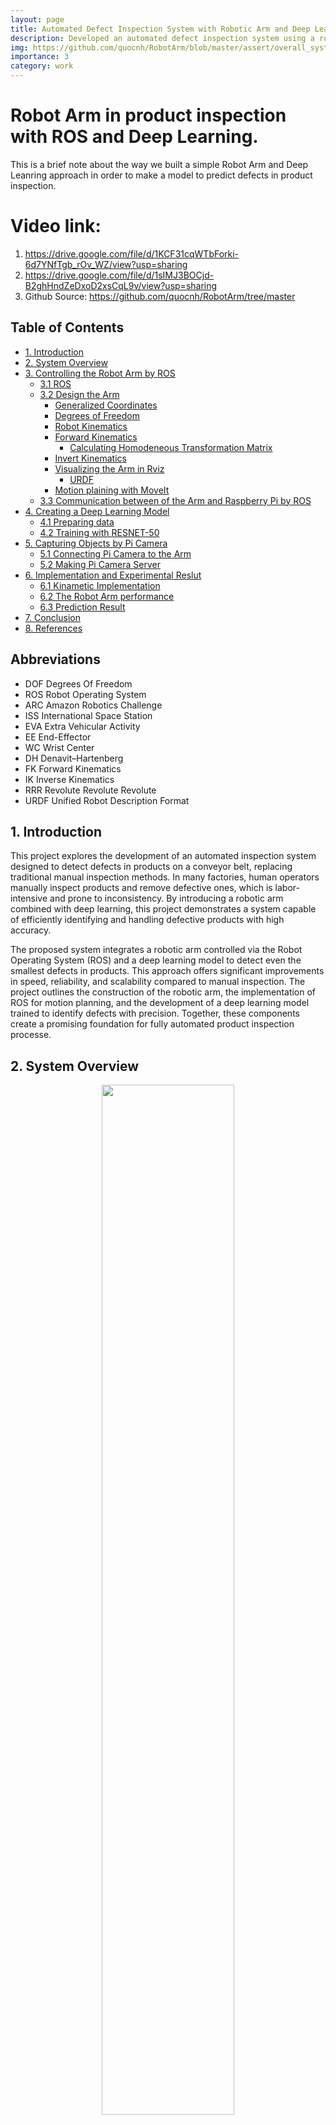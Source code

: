 ```yaml
---
layout: page
title: Automated Defect Inspection System with Robotic Arm and Deep Learning
description: Developed an automated defect inspection system using a robotic arm, computer vision, and deep learning to efficiently detect and classify product defects on a conveyor belt.
img: https://github.com/quocnh/RobotArm/blob/master/assert/overall_system.png
importance: 3
category: work
---
```


# Robot Arm in product inspection with ROS and Deep Learning.
This is a brief note about the way we built a simple Robot Arm and
Deep Leanring approach in order to make a model to predict defects in product inspection. 
# Video link:
1. https://drive.google.com/file/d/1KCF31cqWTbForki-6d7YNfTgb_rOv_WZ/view?usp=sharing
2. https://drive.google.com/file/d/1sIMJ3BOCjd-B2ghHndZeDxoD2xsCqL9v/view?usp=sharing
3. Github Source: https://github.com/quocnh/RobotArm/tree/master
   
## Table of Contents

* [1. Introduction](#)
* [2. System Overview](#1.-system-overview)
* [3. Controlling the Robot Arm by ROS](#)
    * [3.1 ROS](#)
    * [3.2 Design the Arm](#)
        * [Generalized Coordinates](#)
        * [Degrees of Freedom](#)
        * [Robot Kinematics](#)
        * [Forward Kinematics](#)
            * [Calculating Homodeneous Transformation Matrix](#)
        * [Invert Kinematics](#)
        * [Visualizing the Arm in Rviz](#)
            * [URDF](#)
        * [Motion plaining with MoveIt](#)
    * [3.3 Communication between of the Arm and Raspberry Pi by ROS ](#)
* [4. Creating a Deep Learning Model](#)
    * [4.1 Preparing data](#)
    * [4.2 Training with RESNET-50](#)
* [5. Capturing Objects by Pi Camera](#)
    * [5.1 Connecting Pi Camera to the Arm](#)
    * [5.2 Making Pi Camera Server](#)
* [6. Implementation and Experimental Reslut ](#)
    * [6.1 Kinametic Implementation](#)
    * [6.2 The Robot Arm performance](#)
    * [6.3 Prediction Result](#)
* [7. Conclusion](#)
* [8. References](#)

## Abbreviations
* DOF       Degrees Of Freedom
* ROS       Robot Operating System
* ARC       Amazon Robotics Challenge
* ISS         International Space Station
* EVA        Extra Vehicular Activity
* EE          End-Effector
* WC         Wrist Center
* DH          Denavit–Hartenberg
* FK          Forward Kinematics
* IK           Inverse Kinematics
* RRR       Revolute Revolute Revolute
* URDF     Unified Robot Description Format

## 1. Introduction
This project explores the development of an automated inspection system designed to detect defects in products on a conveyor belt, replacing traditional manual inspection methods. In many factories, human operators manually inspect products and remove defective ones, which is labor-intensive and prone to inconsistency. By introducing a robotic arm combined with deep learning, this project demonstrates a system capable of efficiently identifying and handling defective products with high accuracy.

The proposed system integrates a robotic arm controlled via the Robot Operating System (ROS) and a deep learning model to detect even the smallest defects in products. This approach offers significant improvements in speed, reliability, and scalability compared to manual inspection. The project outlines the construction of the robotic arm, the implementation of ROS for motion planning, and the development of a deep learning model trained to identify defects with precision. Together, these components create a promising foundation for fully automated product inspection processe.

## 2. System Overview

<p align="center">
<img src="assert/overall_system.png" alt="" width="65%">
<br>
<sup><b>Fig1.0 &nbsp;&nbsp;&nbsp;Overall System</b></sup>
<br>
</p>

The Figure 1 shows the overall system of the process of product inspection, which including three main parts:
(1) Controlling the Robot Arm by ROS; (2) Capturing photos of product and (3) Deep Learning model. We will explain each part in detail bellow: 

## 3. Controlling the Robot Arm By ROS
### 3.1 Robot Operate System
ROS is an open-source, meta-operating system
for your robot. It provides the services you
would expect from an operating system, including hardware
abstraction, low-level device control, implementation of
commonly-used functionality, message-passing between
processes, and package management. It also provides
tools and libraries for obtaining, building, writing, and
running code across multiple computers. [6]


The ROS Wiki defines ROS as above. In other words, ROS includes hardware abstraction layer
similar to operating systems. However, unlike conventional operating systems, it can be used for
numerous combinations of hardware implementation. Furthermore, it is a robot software
platform that provides various development environments specialized for developing robot
application programs.

### 3.2 Design the Arm
The following theoretical concepts are used in this project:

- Generalized Coordinates and Degrees of Freedom
- Rotation matrices and composition of rotations
- Homogeneous transforms
- Denavit–Hartenberg parameters
- Forward and Inverse Kinematics

And the following tools are used for simulation and motion planning:

The project uses [ROS Kinetic Kame](http://wiki.ros.org/kinetic) running on [Ubuntu 16.04 LTS (Xenial Xerus)](http://releases.ubuntu.com/16.04/).

* [Gazebo](http://gazebosim.org/): a physics based 3D simulator extensively used in the robotics world
* [RViz](http://wiki.ros.org/rviz): a 3D visualizer for sensor data analysis, and robot state visualization
* [MoveIt!](http://moveit.ros.org/): a ROS based software framework for motion planning, kinematics and robot control

#### Generalized Coordinates
Generalized coordinates are parameters that are used to uniquely describe the instantaneous dynamical 
configuration of a [rigid](https://en.wikipedia.org/wiki/Rigid_body) [multi-body system](https://en.wikipedia.org/wiki/Multibody_system) 
relative to some reference configuration. In the robotics of serial manipulators, 
they are used to define the *configuration space* or *joint space*, which refers 
to the set of all possible configurations a manipulator may have.
#### Degrees of Freedom
The [degree of freedom (DOF)](https://en.wikipedia.org/wiki/Degrees_of_freedom_(mechanics)) of a
rigid body or mechanical system is the number of independent parameters or coordinates that
fully define its configuration in free space.

#### 3.2.1 Robot Kinematics
Robot kinematics applies geometry to the study of the movement of multi-degree of freedom kinematic
chains that form the structure of robotic systems. A fundamental tool in robot kinematics
is the kinematics equations of the kinematic chains that form the robot. These non-linear
equations are used to map the joint parameters to the configuration of the robot system.

"Robot Arm" = Joints + Links. Speciffically, Joints are parts that allow motion (in our case, Joints are 6 servos) and Links are parts that connect Joints together.

a. Kinematic Diagram
Diagram that shows how the links and joints are connected together, when all of the joints variables have a value of 0.
There are some crucial rules:
- Rule 1: The Z axis must be the axis of rotation for a revolute joint, ot the direction of motion for a prismatic joint. 
- Rule 2: The X axis must be perpendicular both to its own Z axis, and the Z axis of the frame before it.
- Rule 3: All frames must follow the right-hand rule.
- Rule 4: Each X axis must intersect the Z axis of the frame before it. 

* There are 6 DoFs but we only need 5 DoFs, follow 4 rules above we got the kinematic diagram:  

<img src="assert/kinematic_diagram1.jpeg" width="700" title="DH diagram">

#### Forward Kinematics
Forward kinematics specifies the joint parameters and computes the configuration of the chain, following these steps below:
##### Calculating Homodeneous Transformation Matrix
In detail, there are 2 methods to compute the HTM:
###### Method 1 (Basic): 
First, finding the rotation matrix and the displacement vector for each pair of subsequent frames and then assembling
those two components together into the homogeneous transformation matrix. 

* Calculating Rotation Matrices
<img src="assert/rotation_fomular.png" width="300" title="DH diagram">

* Calculating Displacement Vectors
<img src="assert/displacement_vector.png" width="300" title="DH diagram">

The displacement vetor only has one column and it has 3 rows. The first row tells us the x position of the n frame in the m frame. The 2nd row tells us the 
Y position and the 3rd row tells us the Z posiiton.

* Assembling Rotation matrices and Displacement Vectors into Homogeneous Transformation Matrix:

###### Method 2 (Denavit Hartenberg):

In mechanical engineering, the Denavit–Hartenberg parameters 
(also called DH parameters) are the four parameters associated with a particular
convention for attaching reference frames to the links of a spatial kinematic 
chain, or robot manipulator. It is a kind of industry standard that we'll frequently see
in robotics research papers and industry documentation.

This method is faster than the other way but it kind of obscures the meaning behind the rotation matrix
and the displacement vector. So it is important to fist do the basic method above and make sure we understand the meaning of each 
part of the homogeneous transformation before we srat taking the shorcut method to the end.

![viewer](assert/Classic-DHparameters.png)

The following 4 transformation parameters are known as D–H parameters:

* d - the distance between the previous x-axis and the current x-axis, along the previous z-axis.
* θ - the angle around the z-axis between the previous x-axis and current x-axis.
* a (or r) - the length of the common normal, which is the distance between the previous z-axis and the current z-axis.
* α - the angle around the common normal to between the previous z-axis and current z-axis.
 
- Step 1: Assign frames according to the 4 Denavit-Hartenberg rules.
- Step 2: Fill out the Denavit-Hartenberg parameter table. 
- Step 3: Get the Homogeneous transformation matrix

<img src="assert/DH_fomular.png" width="500" title="DH Fomular">
#### Invert Kinematics
Inverse kinematics specifies the end-effector location and computes the associated joint angles. 
The inverse kinematics problem of the serial manipulators has been studied
for many decades. It is needed in the control of manipulators. Solving the inverse
kinematics is computationally expansive and generally takes a very long
time in the real time control of manipulators. Tasks to be performed by a manipulator
are in the Cartesian space, whereas actuators work in joint space.
Cartesian space includes orientation matrix and position vector. However,
joint space is represented by joint angles. The conversion of the position and
orientation of a manipulator end-effector from Cartesian space to joint space is
called as inverse kinematics problem. 

The implementation of Forward and Invert Kinematic is shown in the colab file at the portion of 6.1 Kinematic Implementation.

#### Visualizing the Arm in Rviz
To simulate a Robot Arm model in virtual space, first we need to create a URDF for the Arm consisting
of joints and links.

URDF describes each component of the robot using XML tags. In the URDF format, first
describe the name of the robot, the name and type of the base (URDF assumes that the base is a
fixed link), and the description of the link connected to the base and then describe each joint
and link. A link describes the name, size, weight, inertia of the link. The joints describes the
name, type, and link connected to each joint. The dynamic parameters of the robot, visualization,
and the collision model can be easily set. The URDF is initiated by the <robot> tag, and in
general, it is common for the <link> tag and the <joint> tag to appear alternately to define links
and joints that are components of the robot. The <transmission> tag is also often included for
interfacing with the ROS-Control to establish the relationship between the joint and the actuator.
Let’s take a closer look at the robot.urdf we created.


Robot.urdf
```sh
<?xml version="1.0"?>
<robot name="myfirst">
  <material name="blue">
    <color rgba="0 0 0.8 1"/>
  </material>
  <link name="base_link">
    <visual>
      <origin
        xyz="0 0 0"
        rpy="0 0 0" />
      <geometry>
        <box size="0.6 0.1 0.02"/>
      </geometry>
    </visual>
  </link>

  <link name="link_0">
    <visual>
      <geometry>
        <cylinder length="0.1" radius="0.05"/>
      </geometry>
      <origin rpy="0 0 0.02" xyz="0 0 0.05"/>
    </visual>
  </link>


  <joint name="joint_1" type="revolute">
    <axis xyz="0 0 1"/>
    <limit effort="1000.0" lower="-1.0" upper="1.0" velocity="0.5"/>
    <parent link="base_link"/>
    <child link="link_0"/>
    <origin rpy="0 0 0" xyz="0 0 0.01"/>
  </joint>

  <link name="link_1">
    <visual>
      <geometry>
        <box size="0.2 0.1 0.02"/>
      </geometry>
      <origin rpy="0 1.57075 0" xyz="0 0 0.1"/>
    </visual>
  </link>

  <joint name="joint_2" type="revolute">
    <axis xyz="0 1 0"/>
    <limit effort="1000.0" lower="0.0" upper="1.0" velocity="0.5"/>
    <parent link="link_0"/>
    <child link="link_1"/>
    <origin rpy="0 0 0" xyz="0 0 0.1"/>
  </joint>

  <link name="link_2">
    <visual>
      <geometry>
        <box size="0.2 0.1 0.02"/>
      </geometry>
      <origin rpy="0 2.1075 0" xyz="0.05 0 0.08"/>
    </visual>
  </link>

  <joint name="joint_3" type="revolute">
    <axis xyz="0 1 0"/>
    <limit effort="1000.0" lower="0.0" upper="1.0" velocity="0.5"/>
    <parent link="link_1"/>
    <child link="link_2"/>
    <origin rpy="0 0 0" xyz="0 0 0.2"/>
  </joint>

  <link name="link_3">
    <visual>
      <geometry>
        <box size="0.1 0.1 0.02"/>
      </geometry>
      <origin rpy="0 3.1075 0" xyz="0.05 0 0"/>
    </visual>
  </link>

  <joint name="joint_4" type="revolute">
    <axis xyz="0 1 0"/>
    <limit effort="1000.0" lower="0.0" upper="1.0" velocity="0.5"/>
    <parent link="link_2"/>
    <child link="link_3"/>
    <origin rpy="0 0 0" xyz="0.11 0 0.16"/>
  </joint>

  <link name="wheel_gripper">
    <visual>
      <geometry>
        <cylinder length="0.02" radius="0.02"/>
      </geometry>
      <origin rpy="0 1.57075 0" xyz="0.01 0 0"/>
    </visual>
  </link>

  <joint name="joint_5" type="revolute">
    <axis xyz="1 0 0"/>
    <limit effort="1000.0" lower="0.0" upper="1.0" velocity="0.5"/>
    <parent link="link_3"/>
    <child link="wheel_gripper"/>
    <origin rpy="0 0 0" xyz="0.1 0 0"/>
  </joint>

  <link name="gripper">
    <visual>
      <geometry>
        <cylinder length="0.05" radius="0.01"/>
      </geometry>
      <origin rpy="0 1.57075 0" xyz="0.025 0 0"/>
      <material name="blue"/>
    </visual>
  </link>

  <joint name="wheel_gripper_to_gripper" type="fixed">
    <parent link="wheel_gripper"/>
    <child link="gripper"/>
    <origin rpy="0 0 0" xyz="0.02 0 0"/>
  </joint>


</robot>

```
After created a URDF for our robot model, next we display and interac with the robot model by using Rviz. 
RViz is the 3D visualization tool of ROS. It supports various visualization using user specified polygons, and Interactive Markers
allow users to perform interactive movements with commands and data received from the user
node. In addition, ROS describes robots in Unified Robot Description Format (URDF), which is
expressed as a 3D model for which each model can be moved or operated according to their
corresponding degree of freedom, so they can be used for simulation or control.

The robot model can be displayed and interacted as shown in Figure bellow.

<img src="assert/moveit.png" width="500" title="Moveit">


#### Motion plaining with MoveIt
The motion planning, which is also called as path planning, creates a trajectory from the current
pose to the target pose specified on the map. The created path plan includes the global path
planning in the whole map and the local path planning for smaller areas around the robot. We
plan to use the OMPL algorithm to optimize the trajactory of the Arm. OMPL can be install by Moveit Assistant Wizard, more information can found in the index page at http://ompl.kavrakilab.org/

### 3.3 Communication between of the Arm and Raspberry Pi by ROS
<img src="assert/rosgraph.png" width="500" title="ros_graph">

ROS is developed in unit of nodes, which is the minimum unit of executetable program that has broken down for the maximum reusability.
The node exchanges data with other nodes through messages forming a large program as a whole. The key concept here is the message communication methods among nodes.
There are three different methods of exchanging messages: a topic which prodives a unidirectional messafe transmission/reception,
a service which provides a bidirectional messafe request/response and an action which provides a bidirectional message goal/result/feedback. 
In addition, the parameters used in the node can be modified from the outside of node. This can also be considered as a type of
message communication in the larger context. Message communication is illustrated and the differences are summarized in the Figure and Table bellow . It is important to use each topic, service,
action, and parameter according to its correct purpose when programming on ROS.

<img src="assert/ros_communication.png" width="500" title="ros_graph">

<img src="assert/communication_table.png" width="500" title="ros_graph">

## 4. Creating a Deep Learning Model
### 4.1 Preparing data
To efficiently prepare the dataset, a custom C++ program was developed to extract frames from video recordings. This approach significantly reduced the time and effort required for object data collection, as it automated the process of capturing high-quality images of the inspected objects. Using computer vision techniques, the program ensured accurate frame extraction while maintaining image quality for subsequent processing.

The captured frames were then pre-processed and labeled to serve as input for a deep learning model. This streamlined workflow demonstrates expertise in C++ programming for high-performance tasks, the application of computer vision for automation, and the integration of deep learning to solve real-world challenges in defect detection.

Apple (an object) was planted in the shaft of a low speed motor (3 rpm) and a short movie of 20 seconds was recorded. Behind the fruits we placed a white
sheet of paper as background.However due to the variations in the lighting conditions, the background
was not uniform and we wrote a dedicated algorithm which extract the
fruit from the background. This algorithm is of flood fill type: Start from
each edge of the image and marking all pixels there, then marking all
pixels found in the neighborhood of the already marked pixels for which
the distance between colors is less than a prescribed value. Finally, repeat the
previous step until no more pixels can be marked. The process like this video https://vimeo.com/286843424

### 4.2 Training with RESNET-50
We defined train & test datasets followed by four metrics above (500 OK and 500 NG images): 
#### Folder structure
    Dataset
            |__train
            |    |__OK (400)
            |    |__NG (400)
            |       |__...
            |       |__...
            |
            |__test
                |__OK (100)
                |__NG (100)
                    |__...
                    |__...
     
#### Metrics
    * binary_crossentropy
    
# 5. Capturing Objects by Pi Camera
### 5.1 Connecting Pi Camera to the Arm
First, connecting the Camera Module to the Raspberry Pi’s camera port, then start up the Pi and ensure the software is enabled.
<img src="assert/connect-camera.jpg" width="500" title="ros_graph">

Then, we attached the pi camera on top of the Arm. The result like the photo below. 

<img src="assert/pi.JPG" width="500" title="ros_graph">

### 5.2 Making Pi Camera Server
To install camera node in ROS is a tough step. It took alots of time to accomplish. Folow this tutorial to finish this step.

In order to use the Raspberry Pi 3 camera v2, we need to install a third-party ROS node from source, since it is not part of the ROS distribution at the moment. 
The installation is not that straightforward using only the barebones ROS installation,
since there are a few dependencies on other packages. Looking at the package definition package.xml, 
we see the following dependencies:
```sh
catkin
compressed_image_transport
roscpp
std_msgs
std_srvs
sensor_msgs
camera_info_manager
dynamic_reconfigure
libraspberrypi0
```
The highlighted ones are missing from the ros_comm stack, so we need to install them manually. The approach here is simply to fetch the missing packages and then merge them into the existing barebones catkin workspace. Lastly, we build and test raspicam_node.

1. Install all dependencies
Fetch the package information for all the missing packages and their ROS dependencies:

```sh
rosinstall_generator compressed_image_transport --rosdistro kinetic --deps --wet-only --tar > kinetic-compressed_image_transport-wet.rosinstall

rosinstall_generator camera_info_manager --rosdistro kinetic --deps --wet-only --tar > kinetic-camera_info_manager-wet.rosinstall

rosinstall_generator dynamic_reconfigure --rosdistro kinetic --deps --wet-only --tar > kinetic-dynamic_reconfigure-wet.rosinstall
```

Now we need to fetch the sources and put them to the ~/ros_catkin_ws/src where all the other packages from the barebone installation are located:
```sh
wstool merge -t src kinetic-compressed_image_transport-wet.rosinstall
wstool merge -t src kinetic-camera_info_manager-wet.rosinstall
wstool merge -t src kinetic-dynamic_reconfigure-wet.rosinstall
wstool update -t src
```
Fetch any additional Raspbian libraries that are needed

```sh
rosdep install --from-paths src --ignore-src --rosdistro kinetic -y
```

Build the packages. Please, note that this takes a very long time, so it might be a good idea to build it overnight in a tmux window.

```sh
./src/catkin/bin/catkin_make_isolated -j1 --install --install-space /opt/ros/kinetic -DCMAKE_BUILD_TYPE=Release
```
It turns out that raspicam_node depends on the raspberry pi library, so we also install the headers:
```sh
sudo apt-get install libraspberrypi-dev
```
2. Build the raspicam node
Check out the source code for raspicam_node from Github in the workspace src directory:
```sh
cd ~/ros_catkin_ws
git clone https://github.com/UbiquityRobotics/raspicam_node.git
```
Install other library dependencies automatically:
```sh
rosdep install --from-paths src --ignore-src --rosdistro kinetic -y
```
Finally, build and install raspicam_node. It should be possible to do this more specifically with --pkg raspicam and save some time, but this hasn’t been tried yet. Two compilation processes -j2 are a safe option here:
```sh
./src/catkin/bin/catkin_make_isolated -j2 --install --install-space /opt/ros/kinetic -DCMAKE_BUILD_TYPE=Release
```

3. Test the camera
Now that we have the camera node installed, we can test the Raspberry camera if we haven’t done that yet. It needs to be enabled with raspi-config from the interface menu:
```sh
sudo raspi-config
```
Take a test shot
```sh
raspistill -o test.jpg
```
Everything is fine, so we can test the raspicam node.

4. Test raspicam_node
Start a new tmux session and source the setup file in every relevant window
```sh
source /opt/ros/kinetic/setup.bash
```
Open a new window for roscore and start it there. Find the launch definitions in ~/ros_catkin_ws/src/raspicam_node/launch/ and go there:
```sh
cd ~/ros_catkin_ws/src/raspicam_node/launch/
```
Start raspicam_node with the launch configuration of choice:
```sh
roslaunch camerav2_1280x960.launch
```
A simple topic check shows us that the node is active:
```sh
:~$ rostopic list
/raspicam_node/camera_info
/raspicam_node/image/compressed
/raspicam_node/parameter_descriptions
/raspicam_node/parameter_updates
/rosout
/rosout_agg
```

## 6. Experimental Reslut
### 6.1 Kinametic Implementation
https://colab.research.google.com/drive/16oZtyKOfklekXpCMOa6KYnGSpCuyhuNP
### 6.2 The Robot Arm performance
(TODO)
### 6.3 Prediction Result
Please check the video on top of the paper.
## 7. Conclusion
This project aims to build a small system that presents the real process in factories. By using a robot arm, image data is collected and deliveried to detect defects. 
Plus, based on computer vision is out-of-date and imposiible for inspect kind of this problems. Thus, with Deep Leaning, we can train and make a model that can solve the problem.
This opens many great ideas follow by such as pick and place object by using deep learning, or categorize object, etc... Or connect the Robot Arm to the conveyor belt for many different purposes.

## References
* [1] Hartenberg parameters, https://en.wikipedia.org/wiki/Denavit%E2%80%93Hartenberg_parameters
* [2] Publish image stream by raspberry pi, http://www.theconstructsim.com/publish-image-stream-ros-kinetic-raspberry-pi/
* [3] Videos about AR2 robot, https://www.youtube.com/watch?v=FIx6olybAeQ&feature=youtu.be
* [4] Robotic course, https://www.youtube.com/playlist?list=PLRG6WP3c31_U7TFGduEIJWVtkOw6AJjFf
* [5] Forward Kinematic, https://www.youtube.com/watch?v=NRgNDlVtmz0
* [6] ROS, http://www.ros.org/
* [7] Setup Pi camera and Raspberry Pi, https://projects.raspberrypi.org/en/projects/getting-started-with-picamera/4
* [8] Camera node in ROS, https://venelinpetkov.com/2017/11/19/how-to-install-a-raspberry-camera-node-on-ros-kinetic-raspbian-stretch/
* [9] Interact MoveIt and Industry Robot, https://github.com/eYSIP-2017/eYSIP-2017_Robotic_Arm/wiki/Interfacing-Real-Robot-with-MoveIt!
* [10] Pick and place, https://groups.google.com/forum/#!topic/moveit-users/_M0mf-R7AvI
 

